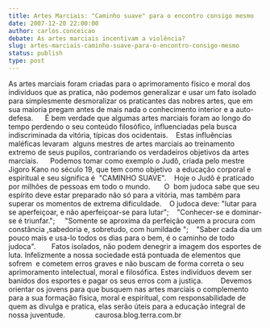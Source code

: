 ```yaml
---
title: Artes Marciais: "Caminho suave" para o encontro consigo mesmo
date: 2007-12-20 22:00:00
author: carlos.conceicao
debate: As artes marciais incentivam a violência?
slug: artes-marciais-caminho-suave-para-o-encontro-consigo-mesmo
status: publish 
type: post
---
```


As artes marciais foram criadas para o aprimoramento físico e moral dos indivíduos que as pratica, não podemos generalizar e usar um fato isolado para simplesmente desmoralizar os praticantes das nobres artes, que em sua maioria pregam antes de mais nada o conhecimento interior e a auto-defesa.      É bem verdade que algumas artes marciais foram ao longo do tempo perdendo o seu conteúdo filosófico, influenciadas pela busca indiscriminada da vitória, típicas dos ocidentais.    Estas influências maléficas levaram  alguns mestres de artes marciais ao treinamento extremo de seus pupilos, contrariando os verdadeiros objetivos da artes marciais.      Podemos tomar como exemplo o Judô, criada pelo mestre Jigoro Kano no século 19, que tem como objetivo  a educação corporal e espiritual e seu significa é  "CAMINHO SUAVE".    Hoje o Judô é praticado por milhões de pessoas em todo o mundo.       O  bom judoca sabe que seu espírito deve estar preparado não só para a vitória, mas também para superar os momentos de extrema dificuldade.    O judoca deve: "lutar para se aperfeiçoar, e não aperfeiçoar-se para lutar";    "Conhecer-se e dominar-se é triunfar.";     "Somente se aproxima da perfeição quem a procura com constância ,sabedoria e, sobretudo, com humildade ";    "Saber cada dia um pouco mais e usa-lo todos os dias para o bem, é o caminho de todo judoca".        Fatos isolados, não podem denegrir a imagem dos esportes de luta. Infelizmente a nossa sociedade está pontuada de elementos que sofrem  e cometem erros graves e não buscam de forma correta o seu aprimoramento intelectual, moral e filosófica. Estes indivíduos devem ser banidos dos esportes e pagar os seus erros com a justiça.         Devemos orientar os jovens para que busquem nas artes marciais o complemento para a sua formação física, moral e espiritual, com responsabilidade de quem as divulga e pratica, elas serão úteis para a educação integral de nossa juventude.               caurosa.blog.terra.com.br

